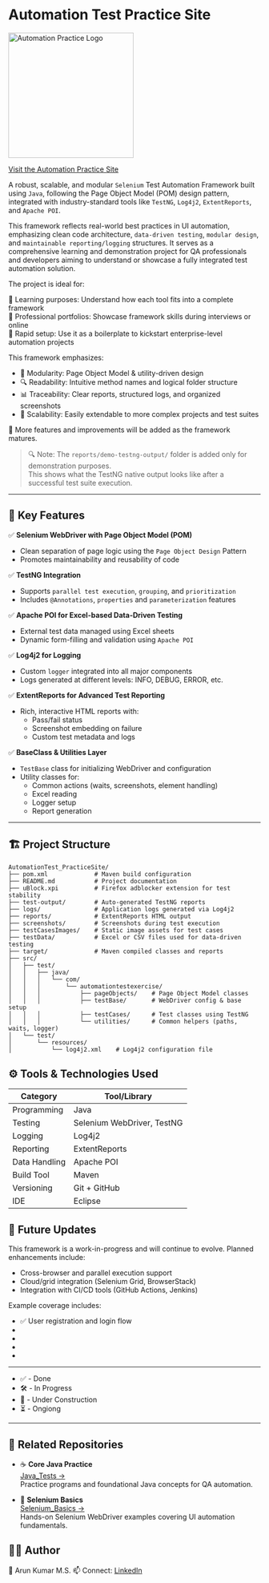 # Automation Test Practice Site
<p>
  <a href="https://automationexercise.com/">
    <img src="https://automationexercise.com/static/images/home/logo.png" alt="Automation Practice Logo" width="250"/>
  </a>
</p>
<p><a href="https://automationexercise.com/">Visit the Automation Practice Site</a></p>


A robust, scalable, and modular `Selenium` Test Automation Framework built using `Java`, following the Page Object Model (POM) design pattern, integrated with industry-standard tools like `TestNG`, `Log4j2`, `ExtentReports`, and `Apache POI`.

This framework reflects real-world best practices in UI automation, emphasizing clean code architecture, `data-driven testing`, `modular design`, and `maintainable reporting/logging` structures. It serves as a comprehensive learning and demonstration project for QA professionals and developers aiming to understand or showcase a fully integrated test automation solution.

The project is ideal for:

🔹 Learning purposes: Understand how each tool fits into a complete framework  
🔹 Professional portfolios: Showcase framework skills during interviews or online  
🔹 Rapid setup: Use it as a boilerplate to kickstart enterprise-level automation projects  

This framework emphasizes:

- 🔁 Modularity: Page Object Model & utility-driven design  
- 🔍 Readability: Intuitive method names and logical folder structure  
- 📊 Traceability: Clear reports, structured logs, and organized screenshots  
- 🧪 Scalability: Easily extendable to more complex projects and test suites  

📌 More features and improvements will be added as the framework matures.

> 🔍 Note: The `reports/demo-testng-output/` folder is added only for demonstration purposes.  
> This shows what the TestNG native output looks like after a successful test suite execution.

---

## 🚀 Key Features

✅ **Selenium WebDriver with Page Object Model (POM)**  
- Clean separation of page logic using the `Page Object Design` Pattern  
- Promotes maintainability and reusability of code

✅ **TestNG Integration**  
- Supports `parallel test execution`, `grouping`, and `prioritization`  
- Includes `@Annotations`, `properties` and `parameterization` features

✅ **Apache POI for Excel-based Data-Driven Testing**  
- External test data managed using Excel sheets  
- Dynamic form-filling and validation using `Apache POI`

✅ **Log4j2 for Logging**  
- Custom `logger` integrated into all major components  
- Logs generated at different levels: INFO, DEBUG, ERROR, etc.

✅ **ExtentReports for Advanced Test Reporting**  
- Rich, interactive HTML reports with:
  - Pass/fail status  
  - Screenshot embedding on failure  
  - Custom test metadata and logs

✅ **BaseClass & Utilities Layer**  
- `TestBase` class for initializing WebDriver and configuration  
- Utility classes for:
  - Common actions (waits, screenshots, element handling)  
  - Excel reading  
  - Logger setup  
  - Report generation

---

## 🏗️ Project Structure

```
AutomationTest_PracticeSite/
├── pom.xml             # Maven build configuration
├── README.md           # Project documentation
├── uBlock.xpi          # Firefox adblocker extension for test stability
├── test-output/        # Auto-generated TestNG reports
├── logs/               # Application logs generated via Log4j2
├── reports/            # ExtentReports HTML output
├── screenshots/        # Screenshots during test execution
├── testCasesImages/    # Static image assets for test cases
├── testData/           # Excel or CSV files used for data-driven testing
├── target/             # Maven compiled classes and reports
├── src/
│   ├── test/
│   │   ├── java/
│   │   │   └── com/
│   │   │       └── automationtestexercise/
│   │   │           ├── pageObjects/    # Page Object Model classes
│   │   │           ├── testBase/       # WebDriver config & base setup
│   │   │           ├── testCases/      # Test classes using TestNG
│   │   │           └── utilities/      # Common helpers (paths, waits, logger)
│   └── test/
│       └── resources/
│           └── log4j2.xml    # Log4j2 configuration file

```


## ⚙️ Tools & Technologies Used

| Category       | Tool/Library                  |
|----------------|-------------------------------|
| Programming    | Java                          |
| Testing        | Selenium WebDriver, TestNG    |
| Logging        | Log4j2                        |
| Reporting      | ExtentReports                 |
| Data Handling  | Apache POI                    |
| Build Tool     | Maven                         |
| Versioning     | Git + GitHub                  |
| IDE            | Eclipse                       |

## 🔄 Future Updates

This framework is a work-in-progress and will continue to evolve. Planned enhancements include:
- Cross-browser and parallel execution support
- Cloud/grid integration (Selenium Grid, BrowserStack)
- Integration with CI/CD tools (GitHub Actions, Jenkins)

Example coverage includes:
- ✅ User registration and login flow  
- 
- 
- 
- 

-------------------
- ✅ - Done
- 🛠️ - In Progress  
- 🚧 - Under Construction  
- ⏳ - Ongiong
-------------------

## 🔗 Related Repositories

- ☕ **Core Java Practice**  
  [Java_Tests →](https://github.com/kumar-w0rkspace/Java_Tests)  
  Practice programs and foundational Java concepts for QA automation.

- 🧪 **Selenium Basics**  
  [Selenium_Basics →](https://github.com/kumar-w0rkspace/Selenium_Basics)  
  Hands-on Selenium WebDriver examples covering UI automation fundamentals.


## 🙋‍♂️ Author

👤 Arun Kumar M.S.
📫 Connect: [LinkedIn](https://www.linkedin.com/in/kumar-tvm)
